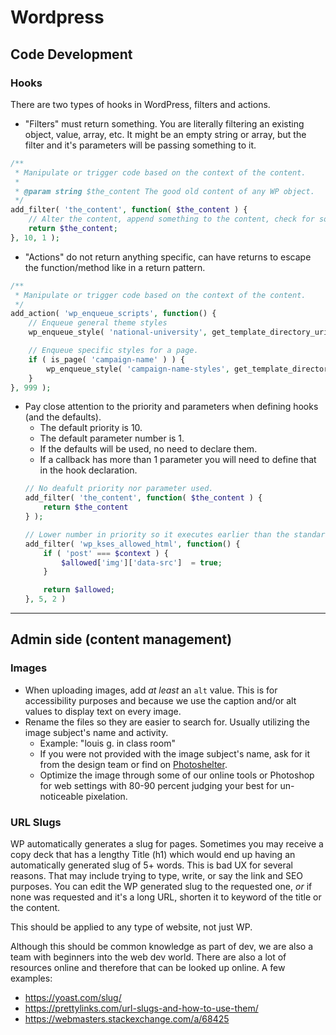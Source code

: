 # Wordpress

## Code Development
### Hooks
There are two types of hooks in WordPress, filters and actions.
- "Filters" must return something. You are literally filtering an existing object, value, array, etc. It might be an empty string or array, but the filter and it's parameters will be passing something to it.

```php
/**
 * Manipulate or trigger code based on the context of the content.
 *
 * @param string $the_content The good old content of any WP object.
 */
add_filter( 'the_content', function( $the_content ) {
	// Alter the content, append something to the content, check for something via a global $post to trigger other code, etc.
	return $the_content;
}, 10, 1 );
```
- "Actions" do not return anything specific, can have returns to escape the function/method like in a return pattern.

```php
/**
 * Manipulate or trigger code based on the context of the content.
 */
add_action( 'wp_enqueue_scripts', function() {
	// Enqueue general theme styles
	wp_enqueue_style( 'national-university', get_template_directory_uri() . '/assets/css/theme.min.css', [], filemtime( get_template_directory() . '/assets/css/theme.min.css' ) );

	// Enqueue specific styles for a page.
	if ( is_page( 'campaign-name' ) ) {
		wp_enqueue_style( 'campaign-name-styles', get_template_directory_uri() . '/assets/css/campaign-name.min.css', [], filemtime( get_template_directory() . '/assets/css/campaign-name.min.css'; ) );
	}
}, 999 );
```
- Pay close attention to the priority and parameters when defining hooks (and the defaults).
	- The default priority is 10.
	- The default parameter number is 1.
	- If the defaults will be used, no need to declare them.
	- If a callback has more than 1 parameter you will need to define that in the hook declaration.
	```php
	// No deafult priority nor parameter used.
	add_filter( 'the_content', function( $the_content ) {
		return $the_content
	} );

	// Lower number in priority so it executes earlier than the standard "10" and declare the number of parameters.
	add_filter( 'wp_kses_allowed_html', function() {
		if ( 'post' === $context ) {
			$allowed['img']['data-src']  = true;
		}

		return $allowed;
	}, 5, 2 )
	```


---

## Admin side (content management)
### Images
- When uploading images, add _at least_ an `alt` value. This is for accessibility purposes and because we use the caption and/or alt values to display text on every image.
- Rename the files so they are easier to search for. Usually utilizing the image subject's name and activity.
	- Example: "louis g. in class room"
	- If you were not provided with the image subject's name, ask for it from the design team or find on [Photoshelter](https://natuniv.photoshelter.com/index).
	- Optimize the image through some of our online tools or Photoshop for web settings with 80-90 percent judging your best for un-noticeable pixelation.

### URL Slugs
WP automatically generates a slug for pages. Sometimes you may receive a copy deck that has a lengthy Title (h1) which would end up having an automatically generated slug of 5+ words. This is bad UX for several reasons. That may include trying to type, write, or say the link and SEO purposes.
You can edit the WP generated slug to the requested one, _or_ if none was requested and it's a long URL, shorten it to keyword of the title or the content.

This should be applied to any type of website, not just WP.

Although this should be common knowledge as part of dev, we are also a team with beginners into the web dev world.
There are also a lot of resources online and therefore that can be looked up online.
A few examples:
- https://yoast.com/slug/
- https://prettylinks.com/url-slugs-and-how-to-use-them/
- https://webmasters.stackexchange.com/a/68425
